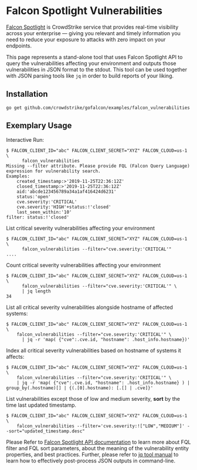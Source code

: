 # Falcon Spotlight Vulnerabilities

[Falcon Spotlight](https://www.crowdstrike.com/endpoint-security-products/falcon-spotlight-vulnerability-management/) is CrowdStrike service that provides real-time visibility across your enterprise — giving you relevant and timely information you need to reduce your exposure to attacks with zero impact on your endpoints.

This page represents a stand-alone tool that uses Falcon Spotlight API to query the vulnerabilities affecting your environment and outputs those vulnerabilities in JSON format to the stdout. This tool can be used together with JSON parsing tools like `jq` in order to build reports of your liking.

## Installation

```
go get github.com/crowdstrike/gofalcon/examples/falcon_vulnerabilities
```

## Exemplary Usage

Interactive Run:
```
$ FALCON_CLIENT_ID="abc" FALCON_CLIENT_SECRET="XYZ" FALCON_CLOUD=us-1 \
      falcon_vulnerabilities
Missing --filter attribute. Please provide FQL (Falcon Query Language) expression for vulnerability search.
Examples:
    created_timestamp:>'2019-11-25T22:36:12Z'
    closed_timestamp:>'2019-11-25T22:36:12Z'
    aid:'abcde123456789a34a1af416424d6231'
    status:'open'
    cve.severity:'CRITICAL'
    cve.severity:'HIGH'+status:!'closed'
    last_seen_within:'10'
filter: status:!'closed'
```

List critical severity vulnerabilities affecting your environment
```
$ FALCON_CLIENT_ID="abc" FALCON_CLIENT_SECRET="XYZ" FALCON_CLOUD=us-1 \
      falcon_vulnerabilities --filter="cve.severity:'CRITICAL'"
....
```

Count critical severity vulnerabilities affecting your environment
```
$ FALCON_CLIENT_ID="abc" FALCON_CLIENT_SECRET="XYZ" FALCON_CLOUD=us-1 \
      falcon_vulnerabilities --filter="cve.severity:'CRITICAL'" \
      | jq length
34
```

List all critical severity vulnerabilities alongside hostname of affected systems:
```
$ FALCON_CLIENT_ID="abc" FALCON_CLIENT_SECRET="XYZ" FALCON_CLOUD=us-1 \
    falcon_vulnerabilities --filter="cve.severity:'CRITICAL'" \
      | jq -r 'map( {"cve":.cve.id, "hostname": .host_info.hostname})'
```

Index all critical severity vulnerabilities based on hostname of systems it affects:
```
$ FALCON_CLIENT_ID="abc" FALCON_CLIENT_SECRET="XYZ" FALCON_CLOUD=us-1 \
    falcon_vulnerabilities --filter="cve.severity:'CRITICAL'" \
    | jq -r 'map( {"cve":.cve.id, "hostname": .host_info.hostname} ) | group_by(.hostname)[] | {(.[0].hostname): [.[] | .cve]}'
```

List vulnerabilities except those of low and medium severity, **sort** by the time last updated timestamp.
```
$ FALCON_CLIENT_ID="abc" FALCON_CLIENT_SECRET="XYZ" FALCON_CLOUD=us-1 \
    falcon_vulnerabilities --filter='cve.severity:!["LOW","MEDIUM"]' --sort="updated_timestamp.desc"
```

Please Refer to [Falcon Spotlight API documentation](https://falcon.crowdstrike.com/documentation/98/spotlight-apis) to learn more about FQL filter and FQL sort parameters, about the meaning of the vulnerability entity properties, and best practices. Further, please refer to [jq tool manual](https://stedolan.github.io/jq/manual/) to learn how to effectively post-process JSON outputs in command-line.
